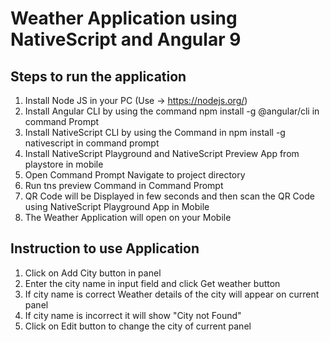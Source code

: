 # Weather Application using NativeScript and Angular 9
## Steps to run the application
1. Install Node JS in your PC (Use -> https://nodejs.org/)
2. Install Angular CLI by using the command npm install -g @angular/cli in command Prompt
2. Install NativeScript CLI by using the Command in npm install -g nativescript in command prompt
3. Install NativeScript Playground and NativeScript Preview App from playstore in mobile
4. Open Command Prompt Navigate to project directory
5. Run tns preview Command in Command Prompt
6. QR Code will be Displayed in few seconds and then scan the QR Code using NativeScript Playground App in Mobile
7. The Weather Application will open on your Mobile
## Instruction to use Application
  1. Click on Add City button in panel
  2. Enter the city name in input field and click Get weather button
  3. If city name is correct Weather details of the city will appear on current panel
  4. If city name is incorrect it will show "City not Found"
  5. Click on Edit button to change the city of current panel
